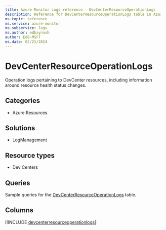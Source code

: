 ```yaml
---
title: Azure Monitor Logs reference - DevCenterResourceOperationLogs
description: Reference for DevCenterResourceOperationLogs table in Azure Monitor Logs.
ms.topic: reference
ms.service: azure-monitor
ms.subservice: logs
ms.author: edbaynash
author: EdB-MSFT
ms.date: 02/21/2024
---
```


# DevCenterResourceOperationLogs

Operation logs pertaining to DevCenter resources, including information around resource health status changes.


## Categories

- Azure Resources

## Solutions

- LogManagement

## Resource types

- Dev Centers

## Queries

 Sample queries for the [DevCenterResourceOperationLogs](/azure/azure-monitor/reference/queries/devcenterresourceoperationlogs) table.


## Columns
  
[!INCLUDE [devcenterresourceoperationlogs](.././tables/includes/devcenterresourceoperationlogs-include.md)]
